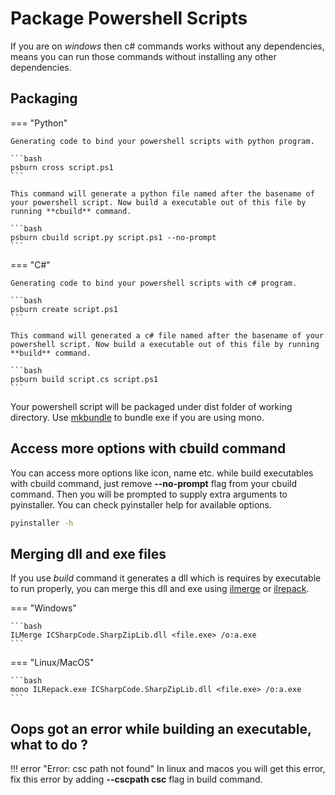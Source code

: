 # Package Powershell Scripts

If you are on *windows* then c# commands works without any dependencies, means you can run those commands without installing any other dependencies.

## Packaging

=== "Python"

	Generating code to bind your powershell scripts with python program.
	
	```bash
	psburn cross script.ps1
	```

	This command will generate a python file named after the basename of your powershell script. Now build a executable out of this file by running **cbuild** command.

	```bash
	psburn cbuild script.py script.ps1 --no-prompt
	```

=== "C#"

	Generating code to bind your powershell scripts with c# program.

	```bash
	psburn create script.ps1
	```

	This command will generated a c# file named after the basename of your powershell script. Now build a executable out of this file by running **build** command.

	```bash
	psburn build script.cs script.ps1
	```

Your powershell script will be packaged under dist folder of working directory. Use [mkbundle](https://www.mono-project.com/docs/tools+libraries/tools/mkbundle/) to bundle exe if you are using mono.

## Access more options with cbuild command

You can access more options like icon, name etc. while build executables with cbuild command, just remove **--no-prompt** flag from your cbuild command. Then you will be prompted to supply extra arguments to pyinstaller. You can check pyinstaller help for available options.

```bash
pyinstaller -h
```

## Merging dll and exe files

If you use *build* command it generates a dll which is requires by executable to run properly, you can merge this dll and exe using [ilmerge](https://github.com/dotnet/ILMerge) or [ilrepack](https://github.com/gluck/il-repack).

=== "Windows"

	```bash
	ILMerge ICSharpCode.SharpZipLib.dll <file.exe> /o:a.exe
	```

=== "Linux/MacOS"

	```bash
	mono ILRepack.exe ICSharpCode.SharpZipLib.dll <file.exe> /o:a.exe
	```

## Oops got an error while building an executable, what to do ?

!!! error "Error: csc path not found"
	In linux and macos you will get this error, fix this error by adding **--cscpath csc** flag in build command.

